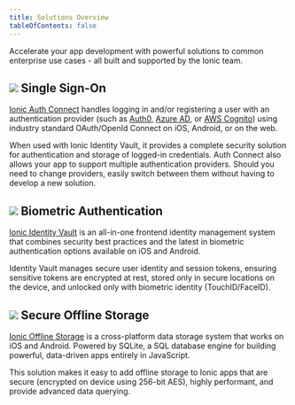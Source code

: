 ```yaml
---
title: Solutions Overview
tableOfContents: false
---
```


Accelerate your app development with powerful solutions to common enterprise use cases - all built and supported by the Ionic team. 

<h2>
  <img src="/docs/v4/assets/icons/logo-auth-connect.png" class="native-solutions-img" />
  Single Sign-On
</h2>

[Ionic Auth Connect](/docs/enterprise/auth-connect) handles logging in and/or registering a user with an authentication provider (such as [Auth0](/docs/enterprise/auth-connect/auth0), [Azure AD](docs/enterprise/auth-connect/azure-ad), or [AWS Cognito](docs/enterprise/auth-connect/aws-cognito)) using industry standard OAuth/OpenId Connect on iOS, Android, or on the web.

When used with Ionic Identity Vault, it provides a complete security solution for authentication and storage of logged-in credentials. Auth Connect also allows your app to support multiple authentication providers. Should you need to change providers, easily switch between them without having to develop a new solution.

<h2>
  <img src="/docs/v4/assets/icons/logo-identity-vault.png" class="native-solutions-img" />
  Biometric Authentication
</h2>

[Ionic Identity Vault](/docs/enterprise/identity-vault) is an all-in-one frontend identity management system that combines security best practices and the latest in biometric authentication options available on iOS and Android.

Identity Vault manages secure user identity and session tokens, ensuring sensitive tokens are encrypted at rest, stored only in secure locations on the device, and unlocked only with biometric identity (TouchID/FaceID).

<h2>
  <img src="/docs/v4/assets/icons/logo-offline-storage.png" class="native-solutions-img" />
  Secure Offline Storage
</h2>

[Ionic Offline Storage](/docs/enterprise/offline-storage) is a cross-platform data storage system that works on iOS and Android. Powered by SQLite, a SQL database engine for building powerful, data-driven apps entirely in JavaScript.

This solution makes it easy to add offline storage to Ionic apps that are secure (encrypted on device using 256-bit AES), highly performant, and provide advanced data querying.